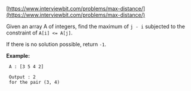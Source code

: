 [https://www.interviewbit.com/problems/max-distance/](https://www.interviewbit.com/problems/max-distance/)

Given an array A of integers, find the maximum of `j - i` subjected to the constraint of `A[i] <= A[j]`.

If there is no solution possible, return `-1`.

**Example:**
```
 A : [3 5 4 2]
 
 Output : 2 
 for the pair (3, 4)
```
